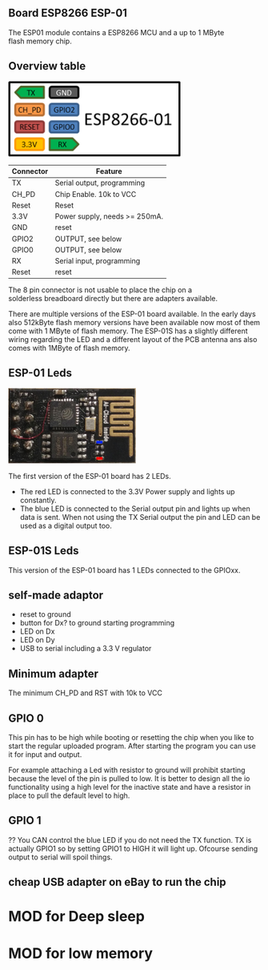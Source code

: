 ## Board ESP8266 ESP-01

<style>img {height:150px}</style>

The ESP­01 module contains a ESP8266 MCU and a up to 1 MByte flash memory chip.

## Overview table

![board-esp01-pins](boardesp01-pins.png)

| Connector | Feature                       |
| --------- | ----------------------------- |
| TX        | Serial output, programming    |
| CH_PD     | Chip Enable. 10k to VCC       |
| Reset     | Reset                         |
| 3.3V      | Power supply, needs >= 250mA. |
| GND       | reset                         |
| GPIO2     | OUTPUT, see below             |
| GPIO0     | OUTPUT, see below             |
| RX        | Serial input, programming     |
| Reset     | reset                         |

The 8 pin connector is not usable to place the chip on a solderless breadboard directly but there are adapters available.

There are multiple versions of the ESP-01 board available. In the early days also 512kByte flash memory versions have been available now most of them come with 1 MByte of flash memory. The ESP-01S has a slightly different wiring regarding the LED and a different layout of the PCB antenna ans also comes with 1MByte of flash memory.

## ESP-01 Leds

![board-esp01](boardesp01.jpg) 

The first version of the ESP-01 board has 2 LEDs.

* The red LED is connected to the 3.3V Power supply and lights up constantly.
* The blue LED is connected to the Serial output pin and lights up when data is sent. When not using the TX Serial output the pin and LED can be used as a digital output too.

## ESP-01S Leds

This version of the ESP-01 board has 1 LEDs connected to the GPIOxx.


## self-made adaptor

* reset to ground
* button for  Dx? to ground starting programming
* LED on Dx
* LED on Dy
* USB to serial including a 3.3 V regulator

## Minimum adapter

The minimum 
CH_PD and RST with 10k to VCC

## GPIO 0 

This pin has to be high while booting or resetting the chip when you like to start the regular uploaded program.
After starting the program you can use it for input and output.

For example attaching a Led with resistor to ground will prohibit starting because the level of the pin is pulled to low. It is better to design all the io functionality using a high level for the inactive state and have a resistor in place to pull the default level to high.

## GPIO 1

?? You CAN control the blue LED if you do not need the TX function. TX is actually GPIO1 so by setting GPIO1 to HIGH it will light up. Ofcourse sending output to serial will spoil things.


## cheap USB adapter on eBay to run the chip


# MOD for Deep sleep

# MOD for low memory
 
 